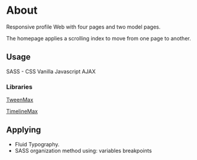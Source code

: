 
# About

Responsive profile Web with four pages and two model pages. 

The homepage applies a scrolling index to move from one page to another.

## Usage

SASS - CSS
Vanilla Javascript
AJAX

### Libraries

[TweenMax](https://cdnjs.cloudflare.com/ajax/libs/gsap/2.1.3/TweenMax.min.js)

[TimelineMax](https://cdnjs.cloudflare.com/ajax/libs/gsap/2.1.3/TimelineMax.min.js)

## Applying

- Fluid Typography.
- SASS organization method using:
    variables 
    breakpoints



